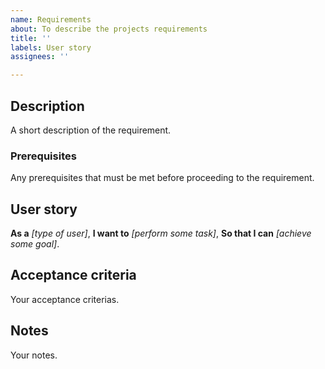 ```yaml
---
name: Requirements
about: To describe the projects requirements
title: ''
labels: User story
assignees: ''

---
```


## Description
A short description of the requirement.

### Prerequisites
Any prerequisites that must be met before proceeding to the requirement.

## User story
**As a** *[type of user]*,
**I want to** *[perform some task]*,
**So that I can** *[achieve some goal]*.

## Acceptance criteria
Your acceptance criterias.

## Notes
Your notes.
